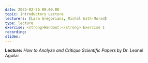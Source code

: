 ```yaml
---
date: 2025-02-26 00:00:00
topic: Introductory Lecture
lecturers: [Lara Gregorians, Michal Gath-Morad]
type: lecture
exercise: <strong>Handout:</strong> Exercise 1
recording:
slides:
---
```


**Lecture:** _How to Analyze and Critique Scientific Papers_ by Dr. Leonel Aguilar
